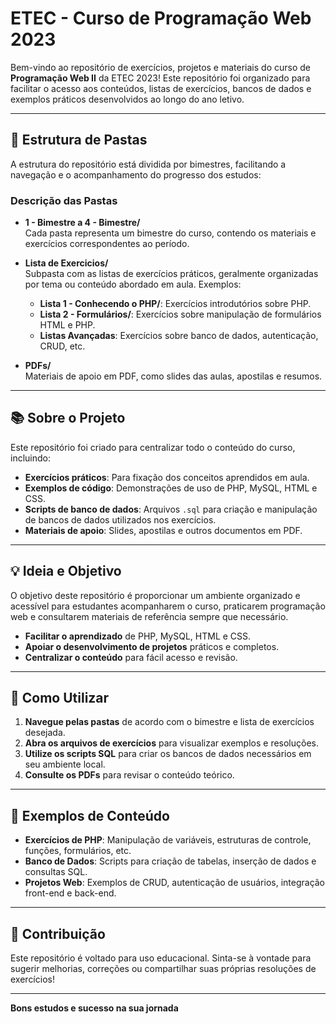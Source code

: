 # ETEC - Curso de Programação Web 2023

Bem-vindo ao repositório de exercícios, projetos e materiais do curso de **Programação Web II** da ETEC 2023! Este repositório foi organizado para facilitar o acesso aos conteúdos, listas de exercícios, bancos de dados e exemplos práticos desenvolvidos ao longo do ano letivo.

---

## 📂 Estrutura de Pastas

A estrutura do repositório está dividida por bimestres, facilitando a navegação e o acompanhamento do progresso dos estudos:


### Descrição das Pastas

- **1 - Bimestre a 4 - Bimestre/**  
  Cada pasta representa um bimestre do curso, contendo os materiais e exercícios correspondentes ao período.

- **Lista de Exercicios/**  
  Subpasta com as listas de exercícios práticos, geralmente organizadas por tema ou conteúdo abordado em aula. Exemplos:
  - **Lista 1 - Conhecendo o PHP/**: Exercícios introdutórios sobre PHP.
  - **Lista 2 - Formulários/**: Exercícios sobre manipulação de formulários HTML e PHP.
  - **Listas Avançadas**: Exercícios sobre banco de dados, autenticação, CRUD, etc.

- **PDFs/**  
  Materiais de apoio em PDF, como slides das aulas, apostilas e resumos.

---

## 📚 Sobre o Projeto

Este repositório foi criado para centralizar todo o conteúdo do curso, incluindo:

- **Exercícios práticos**: Para fixação dos conceitos aprendidos em aula.
- **Exemplos de código**: Demonstrações de uso de PHP, MySQL, HTML e CSS.
- **Scripts de banco de dados**: Arquivos `.sql` para criação e manipulação de bancos de dados utilizados nos exercícios.
- **Materiais de apoio**: Slides, apostilas e outros documentos em PDF.

---

## 💡 Ideia e Objetivo

O objetivo deste repositório é proporcionar um ambiente organizado e acessível para estudantes acompanharem o curso, praticarem programação web e consultarem materiais de referência sempre que necessário.

- **Facilitar o aprendizado** de PHP, MySQL, HTML e CSS.
- **Apoiar o desenvolvimento de projetos** práticos e completos.
- **Centralizar o conteúdo** para fácil acesso e revisão.

---

## 🚀 Como Utilizar

1. **Navegue pelas pastas** de acordo com o bimestre e lista de exercícios desejada.
2. **Abra os arquivos de exercícios** para visualizar exemplos e resoluções.
3. **Utilize os scripts SQL** para criar os bancos de dados necessários em seu ambiente local.
4. **Consulte os PDFs** para revisar o conteúdo teórico.

---

## 📝 Exemplos de Conteúdo

- **Exercícios de PHP**: Manipulação de variáveis, estruturas de controle, funções, formulários, etc.
- **Banco de Dados**: Scripts para criação de tabelas, inserção de dados e consultas SQL.
- **Projetos Web**: Exemplos de CRUD, autenticação de usuários, integração front-end e back-end.

---

## 🤝 Contribuição

Este repositório é voltado para uso educacional. Sinta-se à vontade para sugerir melhorias, correções ou compartilhar suas próprias resoluções de exercícios!

---

**Bons estudos e sucesso na sua jornada**